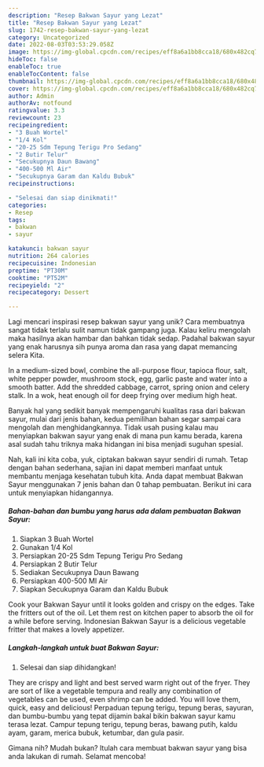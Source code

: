 ```yaml
---
description: "Resep Bakwan Sayur yang Lezat"
title: "Resep Bakwan Sayur yang Lezat"
slug: 1742-resep-bakwan-sayur-yang-lezat
category: Uncategorized
date: 2022-08-03T03:53:29.058Z
image: https://img-global.cpcdn.com/recipes/eff8a6a1bb8cca18/680x482cq70/bakwan-sayur-foto-resep-utama.jpg
hideToc: false
enableToc: true
enableTocContent: false
thumbnail: https://img-global.cpcdn.com/recipes/eff8a6a1bb8cca18/680x482cq70/bakwan-sayur-foto-resep-utama.jpg
cover: https://img-global.cpcdn.com/recipes/eff8a6a1bb8cca18/680x482cq70/bakwan-sayur-foto-resep-utama.jpg
author: Admin
authorAv: notfound
ratingvalue: 3.3
reviewcount: 23
recipeingredient:
- "3 Buah Wortel"
- "1/4 Kol"
- "20-25 Sdm Tepung Terigu Pro Sedang"
- "2 Butir Telur"
- "Secukupnya Daun Bawang"
- "400-500 Ml Air"
- "Secukupnya Garam dan Kaldu Bubuk"
recipeinstructions:

- "Selesai dan siap dinikmati!"
categories:
- Resep
tags:
- bakwan
- sayur

katakunci: bakwan sayur 
nutrition: 264 calories
recipecuisine: Indonesian
preptime: "PT30M"
cooktime: "PT52M"
recipeyield: "2"
recipecategory: Dessert

---
```





Lagi mencari inspirasi resep bakwan sayur yang unik? Cara membuatnya sangat tidak terlalu sulit namun tidak gampang juga. Kalau keliru mengolah maka hasilnya akan hambar dan bahkan tidak sedap. Padahal bakwan sayur yang enak harusnya sih punya aroma dan rasa yang dapat memancing selera Kita.





In a medium-sized bowl, combine the all-purpose flour, tapioca flour, salt, white pepper powder, mushroom stock, egg, garlic paste and water into a smooth batter. Add the shredded cabbage, carrot, spring onion and celery stalk. In a wok, heat enough oil for deep frying over medium high heat.

Banyak hal yang sedikit banyak mempengaruhi kualitas rasa dari bakwan sayur, mulai dari jenis bahan, kedua pemilihan bahan segar sampai cara mengolah dan menghidangkannya. Tidak usah pusing kalau mau menyiapkan bakwan sayur yang enak di mana pun kamu berada, karena asal sudah tahu triknya maka hidangan ini bisa menjadi suguhan spesial.






Nah, kali ini kita coba, yuk, ciptakan bakwan sayur sendiri di rumah. Tetap dengan bahan sederhana, sajian ini dapat memberi manfaat untuk membantu menjaga kesehatan tubuh kita. Anda dapat membuat Bakwan Sayur menggunakan 7 jenis bahan dan 0 tahap pembuatan. Berikut ini cara untuk menyiapkan hidangannya.

<!--inarticleads1-->

##### Bahan-bahan dan bumbu yang harus ada dalam pembuatan Bakwan Sayur:

1. Siapkan 3 Buah Wortel
1. Gunakan 1/4 Kol
1. Persiapkan 20-25 Sdm Tepung Terigu Pro Sedang
1. Persiapkan 2 Butir Telur
1. Sediakan Secukupnya Daun Bawang
1. Persiapkan 400-500 Ml Air
1. Siapkan Secukupnya Garam dan Kaldu Bubuk


Cook your Bakwan Sayur until it looks golden and crispy on the edges. Take the fritters out of the oil. Let them rest on kitchen paper to absorb the oil for a while before serving. Indonesian Bakwan Sayur is a delicious vegetable fritter that makes a lovely appetizer. 

<!--inarticleads2-->

##### Langkah-langkah untuk buat Bakwan Sayur:


1. Selesai dan siap dihidangkan!

They are crispy and light and best served warm right out of the fryer. They are sort of like a vegetable tempura and really any combination of vegetables can be used, even shrimp can be added. You will love them, quick, easy and delicious! Perpaduan tepung terigu, tepung beras, sayuran, dan bumbu-bumbu yang tepat dijamin bakal bikin bakwan sayur kamu terasa lezat. Campur tepung terigu, tepung beras, bawang putih, kaldu ayam, garam, merica bubuk, ketumbar, dan gula pasir. 

Gimana nih? Mudah bukan? Itulah cara membuat bakwan sayur yang bisa anda lakukan di rumah. Selamat mencoba!
